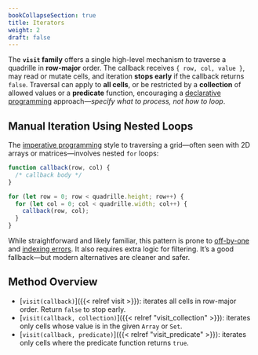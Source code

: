 ```yaml
---
bookCollapseSection: true
title: Iterators
weight: 2
draft: false
---
```


The **`visit` family** offers a single high-level mechanism to traverse a quadrille in **row-major** order. The callback receives `{ row, col, value }`, may read or mutate cells, and iteration **stops early** if the callback returns `false`. Traversal can apply to **all cells**, or be restricted by a **collection** of allowed values or a **predicate** function, encouraging a [declarative programming](https://en.wikipedia.org/wiki/Declarative_programming) approach—*specify what to process, not how to loop*.

## Manual Iteration Using Nested Loops

The [imperative programming](https://en.wikipedia.org/wiki/Imperative_programming) style to traversing a grid—often seen with 2D arrays or matrices—involves nested `for` loops:

```js
function callback(row, col) {
  /* callback body */
}

for (let row = 0; row < quadrille.height; row++) {
  for (let col = 0; col < quadrille.width; col++) {
    callback(row, col);
  }
}
```

While straightforward and likely familiar, this pattern is prone to [off-by-one](https://en.wikipedia.org/wiki/Off-by-one_error) and [indexing errors](https://en.wikipedia.org/wiki/Array_data_structure#Indexing). It also requires extra logic for filtering. It’s a good fallback—but modern alternatives are cleaner and safer.

## Method Overview

* [`visit(callback)`]({{< relref visit >}}): iterates all cells in row-major order. Return `false` to stop early.
* [`visit(callback, collection)`]({{< relref "visit_collection" >}}): iterates only cells whose value is in the given `Array` or `Set`.
* [`visit(callback, predicate)`]({{< relref "visit_predicate" >}}): iterates only cells where the predicate function returns `true`.
